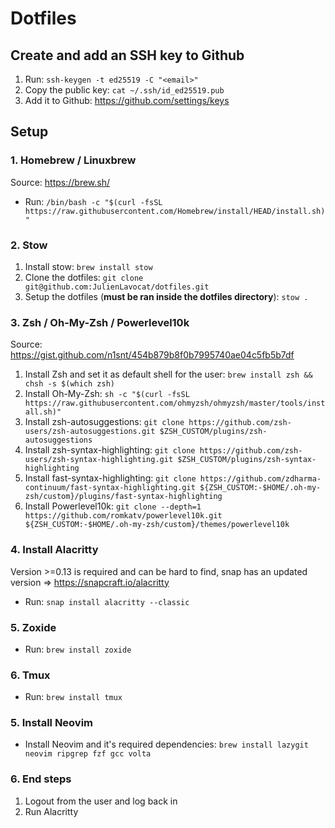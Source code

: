 # Dotfiles

## Create and add an SSH key to Github

1. Run: `ssh-keygen -t ed25519 -C "<email>"`
2. Copy the public key: `cat ~/.ssh/id_ed25519.pub`
3. Add it to Github: https://github.com/settings/keys

## Setup

### 1. Homebrew / Linuxbrew

Source: https://brew.sh/
- Run: `/bin/bash -c "$(curl -fsSL https://raw.githubusercontent.com/Homebrew/install/HEAD/install.sh)"`

### 2. Stow

1. Install stow: `brew install stow`
2. Clone the dotfiles: `git clone git@github.com:JulienLavocat/dotfiles.git`
3. Setup the dotfiles (**must be ran inside the dotfiles directory**): `stow .`

### 3. Zsh / Oh-My-Zsh / Powerlevel10k

Source: https://gist.github.com/n1snt/454b879b8f0b7995740ae04c5fb5b7df
1. Install Zsh and set it as default shell for the user: `brew install zsh && chsh -s $(which zsh)`
2. Install Oh-My-Zsh: `sh -c "$(curl -fsSL https://raw.githubusercontent.com/ohmyzsh/ohmyzsh/master/tools/install.sh)"`
2. Install zsh-autosuggestions: `git clone https://github.com/zsh-users/zsh-autosuggestions.git $ZSH_CUSTOM/plugins/zsh-autosuggestions`
3. Install zsh-syntax-highlighting: `git clone https://github.com/zsh-users/zsh-syntax-highlighting.git $ZSH_CUSTOM/plugins/zsh-syntax-highlighting`
4. Install fast-syntax-highlighting: `git clone https://github.com/zdharma-continuum/fast-syntax-highlighting.git ${ZSH_CUSTOM:-$HOME/.oh-my-zsh/custom}/plugins/fast-syntax-highlighting`
5. Install Powerlevel10k: `git clone --depth=1 https://github.com/romkatv/powerlevel10k.git ${ZSH_CUSTOM:-$HOME/.oh-my-zsh/custom}/themes/powerlevel10k`

### 4. Install Alacritty

Version >=0.13 is required and can be hard to find, snap has an updated version => https://snapcraft.io/alacritty
- Run: `snap install alacritty --classic`

### 5. Zoxide

- Run: `brew install zoxide`

### 6. Tmux

- Run: `brew install tmux`

### 5. Install Neovim

- Install Neovim and it's required dependencies: `brew install lazygit neovim ripgrep fzf gcc volta`

### 6. End steps

1. Logout from the user and log back in
2. Run Alacritty
